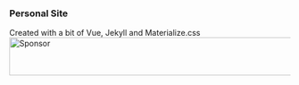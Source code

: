 ### Personal Site

Created with a bit of Vue, Jekyll and Materialize.css
<a target='_blank' rel='nofollow' href='https://app.codesponsor.io/link/mLuKMZPxJKcKjCaCYB6He5sJ/zorexsalvo/zorexsalvo.github.io'>
  <img alt='Sponsor' width='888' height='68' src='https://app.codesponsor.io/embed/mLuKMZPxJKcKjCaCYB6He5sJ/zorexsalvo/zorexsalvo.github.io.svg' />
</a>

